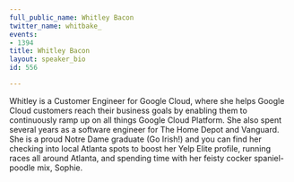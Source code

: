 ```yaml
---
full_public_name: Whitley Bacon
twitter_name: whitbake_
events:
- 1394
title: Whitley Bacon
layout: speaker_bio
id: 556

---
```

Whitley is a Customer Engineer for Google Cloud, where she helps Google Cloud customers reach their business goals by enabling them to continuously ramp up on all things Google Cloud Platform. She also spent several years as a software engineer for The Home Depot and Vanguard. She is a proud Notre Dame graduate (Go Irish!) and you can find her checking into local Atlanta spots to boost her Yelp Elite profile, running races all around Atlanta, and spending time with her feisty cocker spaniel-poodle mix, Sophie.
